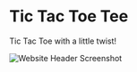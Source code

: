 # Tic Tac Toe Tee

Tic Tac Toe with a little twist!

![Website Header Screenshot](https://github.com/n-haug/tictactoetee/assets/91656656/1fb97bdf-462e-478f-8643-95665865d678)
